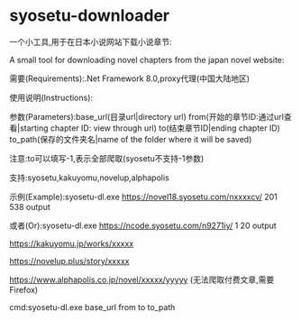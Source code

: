 # syosetu-downloader
一个小工具,用于在日本小说网站下载小说章节:

A small tool for downloading novel chapters from the japan novel website:

需要(Requirements):.Net Framework 8.0,proxy代理(中国大陆地区)

使用说明(Instructions):

参数(Parameters):base_url(目录url|directory url) from(开始的章节ID:通过url查看|starting chapter ID: view through url) to(结束章节ID|ending chapter ID) to_path(保存的文件夹名|name of the folder where it will be saved)

注意:to可以填写-1,表示全部爬取(syosetu不支持-1参数)

支持:syosetu,kakuyomu,novelup,alphapolis

示例(Example):syosetu-dl.exe https://novel18.syosetu.com/nxxxxcv/ 201 538 output

或者(Or):syosetu-dl.exe https://ncode.syosetu.com/n9271iy/ 1 20 output

https://kakuyomu.jp/works/xxxxx

https://novelup.plus/story/xxxxx

https://www.alphapolis.co.jp/novel/xxxxx/yyyyy (无法爬取付费文章,需要Firefox)

cmd:syosetu-dl.exe base_url from to to_path
